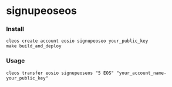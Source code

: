 # signupeoseos

### Install

```
cleos create account eosio signupeoseo your_public_key
make build_and_deploy
```

### Usage

```
cleos transfer eosio signupeoseos "5 EOS" "your_account_name-your_public_key"
```